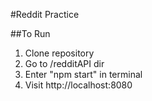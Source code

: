 #Reddit Practice

##To Run

1. Clone repository
2. Go to /redditAPI dir
3. Enter "npm start" in terminal
4. Visit http://localhost:8080